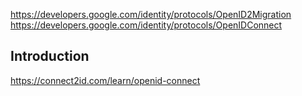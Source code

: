 https://developers.google.com/identity/protocols/OpenID2Migration
https://developers.google.com/identity/protocols/OpenIDConnect

## Introduction
https://connect2id.com/learn/openid-connect